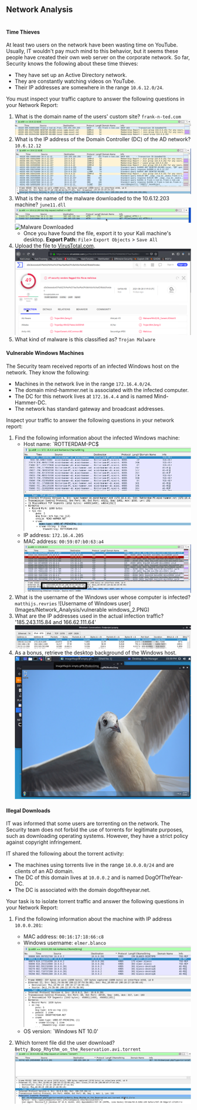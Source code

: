 ## Network Analysis
#

#### Time Thieves

At least two users on the network have been wasting time on YouTube. Usually, IT wouldn't pay much mind to this behavior, but it seems these people have created their own web server on the corporate network. So far, Security knows the following about these time thieves:

- They have set up an Active Directory network.
- They are constantly watching videos on YouTube.
- Their IP addresses are somewhere in the range `10.6.12.0/24`.

You must inspect your traffic capture to answer the following questions in your Network Report:
1. What is the domain name of the users' custom site? `frank-n-ted.com`
    ![Custom Site](Images/Network_Analysis/domain_name_franknted.PNG)
2. What is the IP address of the Domain Controller (DC) of the AD network? `10.6.12.12`
    ![IP Address of Domain Controller](Images/Network_Analysis/ip_domaincontroller.PNG)
3. What is the name of the malware downloaded to the 10.6.12.203 machine? `june11.dll`
    ![Malware Downloaded Filter](Images/Network_Analysis/malwaredownloaded_filter2.PNG)
    ![Malware Downloaded](Images/Network_Analysis/malwaredownloaded_10.12.203.PNG)
   - Once you have found the file, export it to your Kali machine's desktop.
    **Export Path:** `File`> `Export Objects` > `Save All`
4. Upload the file to [VirusTotal.com](https://www.virustotal.com/gui/).
    ![Virus Total Upload](Images/Network_Analysis/virustotal_trojan.PNG)
5. What kind of malware is this classified as? `Trojan Malware`

#### Vulnerable Windows Machines

The Security team received reports of an infected Windows host on the network. They know the following:
- Machines in the network live in the range `172.16.4.0/24`.
- The domain mind-hammer.net is associated with the infected computer.
- The DC for this network lives at `172.16.4.4` and is named Mind-Hammer-DC.
- The network has standard gateway and broadcast addresses.

Inspect your traffic to answer the following questions in your network report:

1. Find the following information about the infected Windows machine:
    - Host name: `ROTTERDAM-PC$
    ![Host Name: ROTTERDAM](Images/Network_Analysis/rotterdam.PNG)
    - IP address: `172.16.4.205`
    - MAC address: `00:59:07:b0:63:a4`
    ![ROTTERDAM MAC and IP](Images/Network_Analysis/infectedmachine_mac&ip_2.PNG)
2. What is the username of the Windows user whose computer is infected? `matthijs.revries`
    ![Username of Windows user](Images/Network_Analysis/vulnerable windows_2.PNG)
3. What are the IP addresses used in the actual infection traffic? '185.243.115.84 and 166.62.111.64'
    ![Infected Traffic](Images/Network_Analysis/vwm_3.PNG)
4. As a bonus, retrieve the desktop background of the Windows host.
    ![Desktop Background](Images/Network_Analysis/bonus.PNG)
#### Illegal Downloads

IT was informed that some users are torrenting on the network. The Security team does not forbid the use of torrents for legitimate purposes, such as downloading operating systems. However, they have a strict policy against copyright infringement.

IT shared the following about the torrent activity:

- The machines using torrents live in the range `10.0.0.0/24` and are clients of an AD domain.
- The DC of this domain lives at `10.0.0.2` and is named DogOfTheYear-DC.
- The DC is associated with the domain dogoftheyear.net.

Your task is to isolate torrent traffic and answer the following questions in your Network Report:

1. Find the following information about the machine with IP address `10.0.0.201`:
    - MAC address: `00:16:17:18:66:c8`
    - Windows username: `elmer.blanco`
    ![Windows Username of 10.0.0.201](Images/Network_Analysis/elmer.blanco.PNG)
    - OS version: `Windows NT 10.0'

2. Which torrent file did the user download? `Betty_Boop_Rhythm_on_the_Reservation.avi.torrent`
    ![Torrent File](Images/Network_Analysis/torrent_bettyboop.PNG)